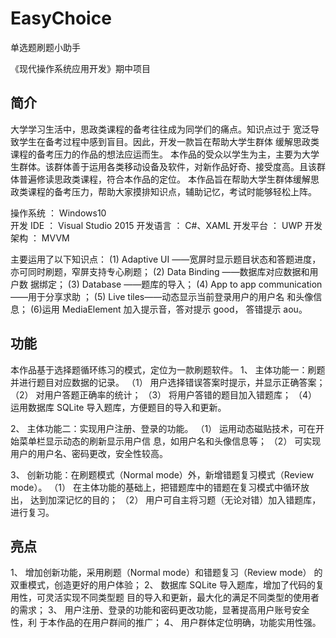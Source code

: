 # EasyChoice

单选题刷题小助手

《现代操作系统应用开发》期中项目


## 简介
大学学习生活中，思政类课程的备考往往成为同学们的痛点。知识点过于 宽泛导致学生在备考过程中感到盲目。因此，开发一款旨在帮助大学生群体 缓解思政类课程的备考压力的作品的想法应运而生。
本作品的受众以学生为主，主要为大学生群体。该群体善于运用各类移动设备及软件，对新作品好奇、接受度高。且该群体普遍修读思政类课程，符合本作品的定位。
本作品旨在帮助大学生群体缓解思政类课程的备考压力，帮助大家摸排知识点，辅助记忆，考试时能够轻松上阵。 

操作系统 ： Windows10  
开发 IDE ： Visual Studio 2015 
开发语言 ： C#、XAML 
开发平台 ： UWP 
开发架构 ： MVVM


主要运用了以下知识点：
(1) Adaptive UI ——宽屏时显示题目状态和答题进度，亦可同时刷题，窄屏支持专心刷题；
(2) Data Binding ——数据库对应数据和用户数 据绑定；
(3) Database ——题库的导入；
(4) App to app communication ——用于分享求助 ；
(5) Live tiles——动态显示当前登录用户的用户名 和头像信息；
(6)运用 MediaElement 加入提示音，答对提示 good， 答错提示 aou。 
 
## 功能

本作品基于选择题循环练习的模式，定位为一款刷题软件。
1、 主体功能一：刷题并进行题目对应数据的记录。 
（1） 用户选择错误答案时提示，并显示正确答案；
（2） 对用户答题正确率的统计； 
（3） 将用户答错的题目加入错题库； 
（4） 运用数据库 SQLite 导入题库，方便题目的导入和更新。 

2、 主体功能二：实现用户注册、登录的功能。 
（1） 运用动态磁贴技术，可在开始菜单栏显示动态的刷新显示用户信 息，如用户名和头像信息等；
（2） 可实现用户的用户名、密码更改，安全性较高。 

3、 创新功能：在刷题模式（Normal mode）外，新增错题复习模式（Review  mode）。 
（1） 在主体功能的基础上，把错题库中的错题在复习模式中循环放出， 达到加深记忆的目的； 
（2） 用户可自主将习题（无论对错）加入错题库，进行复习。 

## 亮点
1、 增加创新功能，采用刷题（Normal mode）和错题复习（Review mode） 的双重模式，创造更好的用户体验；
2、 数据库 SQLite 导入题库，增加了代码的复用性，可灵活实现不同类型题 目的导入和更新，最大化的满足不同类型的使用者的需求； 
3、 用户注册、登录的功能和密码更改功能，显著提高用户账号安全性，利 于本作品的在用户群间的推广； 
4、 用户群体定位明确，功能实用性强。 

